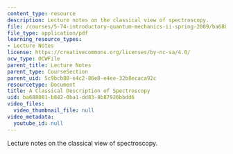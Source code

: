 ```yaml
---
content_type: resource
description: Lecture notes on the classical view of spectroscopy.
file: /courses/5-74-introductory-quantum-mechanics-ii-spring-2009/ba688081b8420ba1dd838b87926bbdd6_MIT5_74s09lec04_1.pdf
file_type: application/pdf
learning_resource_types:
- Lecture Notes
license: https://creativecommons.org/licenses/by-nc-sa/4.0/
ocw_type: OCWFile
parent_title: Lecture Notes
parent_type: CourseSection
parent_uid: 5c9bcb80-e4c2-86e8-e4ee-32b8ecaca92c
resourcetype: Document
title: A Classical Description of Spectroscopy
uid: ba688081-b842-0ba1-dd83-8b87926bbdd6
video_files:
  video_thumbnail_file: null
video_metadata:
  youtube_id: null
---
```

Lecture notes on the classical view of spectroscopy.